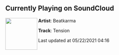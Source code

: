 ## Currently Playing on SoundCloud

[<img align="left" width="100" src="https://i1.sndcdn.com/artworks-000604424950-5431t4-t500x500.jpg">](https://soundcloud.com/beatkarma/tension?in=saxurn/sets/druid-fluids)

**Artist**: Beatkarma 

**Track**: Tension

Last updated at 05/22/2021 04:16
